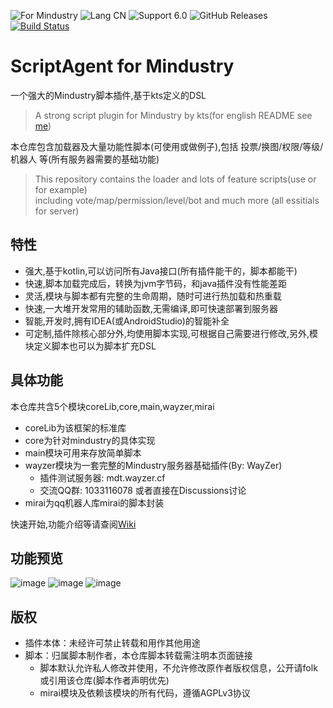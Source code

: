 ![For Mindustry](https://img.shields.io/badge/For-Mindustry-orange)
![Lang CN](https://img.shields.io/badge/Lang-ZH--CN-blue)
![Support 6.0](https://img.shields.io/badge/Support_Version-6.0_lateset-success)
![GitHub Releases](https://img.shields.io/github/downloads/way-zer/ScriptAgent4MindustryExt/latest/total)
[![Build Status](https://travis-ci.com/way-zer/ScriptAgent4MindustryExt.svg?branch=1.1)](https://travis-ci.com/way-zer/ScriptAgent4MindustryExt)

# ScriptAgent for Mindustry
一个强大的Mindustry脚本插件,基于kts定义的DSL  
> A strong script plugin for Mindustry by kts(for english README see [me](./README_en.md))  

本仓库包含加载器及大量功能性脚本(可使用或做例子),包括 投票/换图/权限/等级/机器人 等(所有服务器需要的基础功能)
> This repository contains the loader and lots of feature scripts(use or for example)  
> including vote/map/permission/level/bot and much more (all essitials for server)

## 特性

- 强大,基于kotlin,可以访问所有Java接口(所有插件能干的，脚本都能干)
- 快速,脚本加载完成后，转换为jvm字节码，和java插件没有性能差距
- 灵活,模块与脚本都有完整的生命周期，随时可进行热加载和热重载
- 快速,一大堆开发常用的辅助函数,无需编译,即可快速部署到服务器
- 智能,开发时,拥有IDEA(或AndroidStudio)的智能补全
- 可定制,插件除核心部分外,均使用脚本实现,可根据自己需要进行修改,另外,模块定义脚本也可以为脚本扩充DSL

## 具体功能

本仓库共含5个模块coreLib,core,main,wayzer,mirai

* coreLib为该框架的标准库
* core为针对mindustry的具体实现
* main模块可用来存放简单脚本
* wayzer模块为一套完整的Mindustry服务器基础插件(By: WayZer)
  * 插件测试服务器: mdt.wayzer.cf
  * 交流QQ群: 1033116078 或者直接在Discussions讨论
* mirai为qq机器人库mirai的脚本封装

快速开始,功能介绍等请查阅[Wiki](https://github.com/way-zer/ScriptAgent4MindustryExt/wiki)

## 功能预览
![image](https://user-images.githubusercontent.com/15688938/132090197-e041d11c-e09a-49ee-94e8-d2cdae30038f.png)
![image](https://user-images.githubusercontent.com/15688938/132090212-1f924326-4ba7-43be-bbb8-e055599fa75c.png)
![image](https://user-images.githubusercontent.com/15688938/132090238-bbfcaf2e-154a-446c-9d1f-92f391835f0a.png)

## 版权

- 插件本体：未经许可禁止转载和用作其他用途
- 脚本：归属脚本制作者，本仓库脚本转载需注明本页面链接
  - 脚本默认允许私人修改并使用，不允许修改原作者版权信息，公开请folk或引用该仓库(脚本作者声明优先)
  - mirai模块及依赖该模块的所有代码，遵循AGPLv3协议
